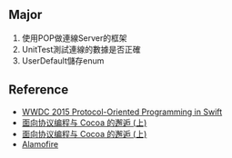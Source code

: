 Major
--------

1. 使用POP做連線Server的框架
2. UnitTest測試連線的數據是否正確
3. UserDefault儲存enum


Reference
----------

* [WWDC 2015 Protocol-Oriented Programming in Swift](https://developer.apple.com/videos/play/wwdc2015/408/)
* [面向协议编程与 Cocoa 的邂逅 (上)](https://onevcat.com/2016/11/pop-cocoa-1/)
* [面向协议编程与 Cocoa 的邂逅 (上)](https://onevcat.com/2016/12/pop-cocoa-2/)
* [Alamofire](https://github.com/Alamofire/Alamofire)

